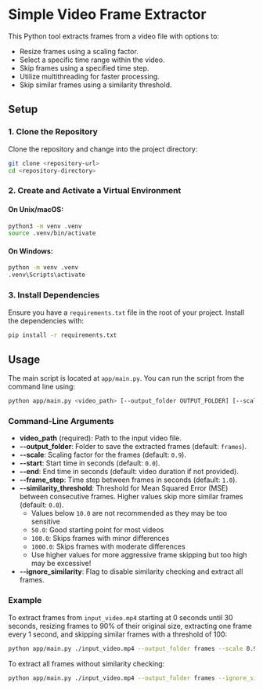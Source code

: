 # Simple Video Frame Extractor

This Python tool extracts frames from a video file with options to:
- Resize frames using a scaling factor.
- Select a specific time range within the video.
- Skip frames using a specified time step.
- Utilize multithreading for faster processing.
- Skip similar frames using a similarity threshold.

## Setup

### 1. Clone the Repository
Clone the repository and change into the project directory:

```bash
git clone <repository-url>
cd <repository-directory>
```

### 2. Create and Activate a Virtual Environment

#### On Unix/macOS:
```bash
python3 -m venv .venv
source .venv/bin/activate
```

#### On Windows:
```bash
python -m venv .venv
.venv\Scripts\activate
```

### 3. Install Dependencies
Ensure you have a `requirements.txt` file in the root of your project. Install the dependencies with:

```bash
pip install -r requirements.txt
```

## Usage

The main script is located at `app/main.py`. You can run the script from the command line using:

```bash
python app/main.py <video_path> [--output_folder OUTPUT_FOLDER] [--scale SCALE] [--start START] [--end END] [--frame_step FRAME_STEP] [--similarity_threshold SIMILARITY_THRESHOLD] [--ignore_similarity]
```

### Command-Line Arguments

- **video_path** (required): Path to the input video file.
- **--output_folder**: Folder to save the extracted frames (default: `frames`).
- **--scale**: Scaling factor for the frames (default: `0.9`).
- **--start**: Start time in seconds (default: `0.0`).
- **--end**: End time in seconds (default: video duration if not provided).
- **--frame_step**: Time step between frames in seconds (default: `1.0`).
- **--similarity_threshold**: Threshold for Mean Squared Error (MSE) between consecutive frames. Higher values skip more similar frames (default: `0.0`). 
  - Values below `10.0` are not recommended as they may be too sensitive
  - `50.0`: Good starting point for most videos
  - `100.0`: Skips frames with minor differences
  - `1000.0`: Skips frames with moderate differences
  - Use higher values for more aggressive frame skipping but too high may be excessive!
- **--ignore_similarity**: Flag to disable similarity checking and extract all frames.

### Example

To extract frames from `input_video.mp4` starting at 0 seconds until 30 seconds, resizing frames to 90% of their original size, extracting one frame every 1 second, and skipping similar frames with a threshold of 100:

```bash
python app/main.py ./input_video.mp4 --output_folder frames --scale 0.9 --start 0 --end 30 --frame_step 1 --similarity_threshold 100
```

To extract all frames without similarity checking:

```bash
python app/main.py ./input_video.mp4 --output_folder frames --ignore_similarity
```

